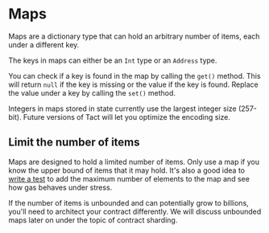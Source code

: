 # Maps

Maps are a dictionary type that can hold an arbitrary number of items, each under a different key.

The keys in maps can either be an `Int` type or an `Address` type.

You can check if a key is found in the map by calling the `get()` method. This will return `null` if the key is missing or the value if the key is found. Replace the value under a key by calling the `set()` method.

Integers in maps stored in state currently use the largest integer size (257-bit). Future versions of Tact will let you optimize the encoding size.

## Limit the number of items

Maps are designed to hold a limited number of items. Only use a map if you know the upper bound of items that it may hold. It's also a good idea to [write a test](https://github.com/tact-lang/tact-emulator) to add the maximum number of elements to the map and see how gas behaves under stress.

If the number of items is unbounded and can potentially grow to billions, you'll need to architect your contract differently. We will discuss unbounded maps later on under the topic of contract sharding.